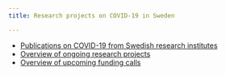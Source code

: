 ```yaml
---
title: Research projects on COVID-19 in Sweden

---
```


- [Publications on COVID-19 from Swedish research institutes](/publications/)
- [Overview of ongoing research projects](/projects/ongoing/)
- [Overview of upcoming funding calls](/projects/funding/)
